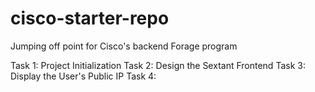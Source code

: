 # cisco-starter-repo
Jumping off point for Cisco's backend Forage program

Task 1: Project Initialization
Task 2: Design the Sextant Frontend
Task 3: Display the User's Public IP
Task 4: 
